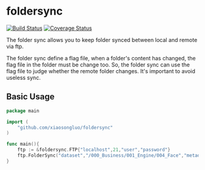 # foldersync
[![Build Status](https://travis-ci.org/xiaosongluo/foldersync.svg?branch=master)](https://travis-ci.org/xiaosongluo/foldersync)
[![Coverage Status](https://coveralls.io/repos/github/xiaosongluo/foldersync/badge.svg?branch=master)](https://coveralls.io/github/xiaosongluo/foldersync?branch=master)

The folder sync allows you to keep folder synced between local and remote via ftp.

The folder sync define a flag file, when a folder's content has changed, the flag file in the folder must be change too. So, the folder sync can use the flag file to judge whether the remote folder changes. It's important to avoid useless sync.

## Basic Usage

```Go
package main

import (
	"github.com/xiaosongluo/foldersync"
)

func main(){
	ftp := &foldersync.FTP{"localhost",21,"user","password"}
	ftp.FolderSync("dataset","/000_Business/001_Engine/004_Face","metadata.xml")
}

```    